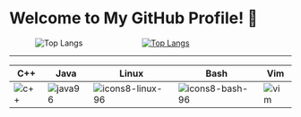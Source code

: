 # Welcome to My GitHub Profile! 🌟

<p align="center">

&emsp;&emsp;&emsp;
![Top Langs](https://github-readme-stats.vercel.app/api/top-langs/?username=jkeresman01&theme=github_dark) &emsp;&emsp;&emsp;&emsp;&emsp;&emsp;&emsp;
[![Top Langs](https://github-readme-stats.vercel.app/api/top-langs/?username=jkeresman01&theme=github_dark&layout=donut&hide_title=true)](https://github.com/jkeresman01/github-readme-stats)

***
<p align="center">

| C++                                                                                           | Java                                                                                           | Linux                                                                                           | Bash                                                                                           | Vim                                                                                            |
|-----------------------------------------------------------------------------------------------|------------------------------------------------------------------------------------------------|------------------------------------------------------------------------------------------------|------------------------------------------------------------------------------------------------|------------------------------------------------------------------------------------------------|
| ![c++](https://github.com/jkeresman01/jkeresman01/assets/165517653/a3b11290-2cbc-44a1-95bc-ae6f661fc680) | ![java96](https://github.com/jkeresman01/jkeresman01/assets/165517653/00caf14c-706d-4b60-813f-4bc4e4e1fb96) | ![icons8-linux-96](https://github.com/jkeresman01/jkeresman01/assets/165517653/f2adc49f-0de9-479b-b5eb-10792afcafa4) | ![icons8-bash-96](https://github.com/jkeresman01/jkeresman01/assets/165517653/2a886147-ca9c-49e7-af52-d9972c0172ee) | ![vim](https://github.com/jkeresman01/jkeresman01/assets/165517653/2b6434f1-e71e-4e45-84fa-b2165b09d900) |

</p>

<!--
**jkeresman01/jkeresman01** is a ✨ _special_ ✨ repository because its `README.md` (this file) appears on your GitHub profile.

Here are some ideas to get you started:

- 🔭 I’m currently working on ...
- 🌱 I’m currently learning ...
- 👯 I’m looking to collaborate on ...
- 🤔 I’m looking for help with ...
- 💬 Ask me about ...
- 📫 How to reach me: ...
- 😄 Pronouns: ...
- ⚡ Fun fact: ...
-->
